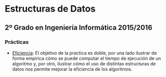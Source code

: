 Estructuras de Datos
====================
2º Grado en Ingeniería Informática 2015/2016
--------------------------------------------

### Prácticas

* [Eficiencia](PR1): El objetivo de la practica es doble, por una lado ilustrar de forma empirica cómo se puede computar el tiempo de ejecución de un algoritmo y, por otro, ilustrar cómo el uso de distintas estructuras de datos nos permite mejorar la eficiencia de los algoritmos. 
